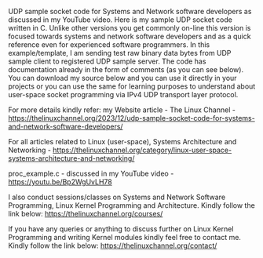 UDP sample socket code for Systems and Network software developers as discussed in my YouTube video. Here is my sample UDP socket code written in C. Unlike other versions you get commonly on-line this version is focused towards systems and network software developers and as a quick reference even for experienced software programmers. In this example/template, I am sending test raw binary data bytes from UDP sample client to registered UDP sample server. The code has documentation already in the form of comments (as you can see below). You can download my source below and you can use it directly in your projects or you can use the same for learning purposes to understand about user-space socket programming via IPv4 UDP transport layer protocol.

For more details kindly refer: my Website article - The Linux Channel - https://thelinuxchannel.org/2023/12/udp-sample-socket-code-for-systems-and-network-software-developers/

For all articles related to Linux (user-space), Systems Architecture and Networking - https://thelinuxchannel.org/category/linux-user-space-systems-architecture-and-networking/

proc_example.c - discussed in my YouTube video - https://youtu.be/Bp2WgUvLH78

I also conduct sessions/classes on Systems and Network Software Programming, Linux Kernel Programming and Architecture. Kindly follow the link below: https://thelinuxchannel.org/courses/

If you have any queries or anything to discuss further on Linux Kernel Programming and writing Kernel modules kindly feel free to contact me. Kindly follow the link below: https://thelinuxchannel.org/contact/
